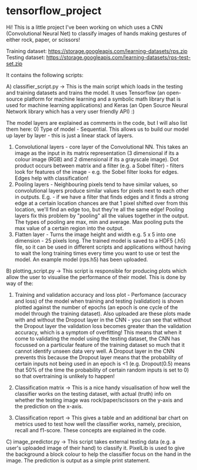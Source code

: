 # tensorflow_project

Hi! This is a little project I've been working on which uses a CNN (Convolutional Neural Net) to classify images of hands making gestures of either rock, paper, or scissors!

Training dataset: https://storage.googleapis.com/learning-datasets/rps.zip Testing dataset: https://storage.googleapis.com/learning-datasets/rps-test-set.zip

It contains the following scripts:

A) classifier_script.py -> This is the main script which loads in the testing and training datasets and trains the model. It uses Tensorflow (an open-source platform for machine learning and a symbolic math library that is used for machine learning applications) and Keras (an Open Source Neural Network library which has a very user friendly API) :)

The model layers are explained as comments in the code, but I will also list them here:
0) Type of model - Sequential. This allows us to build our model up layer by layer - this is just a linear stack of layers.
1) Convolutional layers - core layer of the Convolutional NN. This takes an image as the input in its matrix representation (3 dimensional if its a colour image (RGB) and 2 dimensional if its a grayscale image). Dot product occurs between matrix and a filter (e.g. a Sobel filter) - filters look for features of the image - e.g. the Sobel filter looks for edges. Edges help with classification!
2) Pooling layers - Neighbouring pixels tend to have similar values, so convolutional layers produce similar values for pixels next to each other in outputs. E.g. - if we have a filter that finds edges and it finds a strong edge at a certain location chances are that 1 pixel shifted over from this location, we'll find an edge too, but they're all the same edge! Pooling layers fix this problem by "pooling" all the values together in the output. The types of pooling are max, min and average. Max pooling puts the max value of a certain region into the output.
3) Flatten layer - Turns the image height and width e.g. 5 x 5 into one dimension - 25 pixels long.
The trained model is saved to a HDF5 (.h5) file, so it can be used in different scripts and applications without having to wait the long training times every time you want to use or test the model. An example model (rps.h5) has been uploaded.




B) plotting_script.py -> This script is responsible for producing plots which allow the user to visualise the performance of their model. This is done by way of the:
1) Training and validation accuracy and loss plot - Perfomance (accuracy and loss) of the model when training and testing (validation) is shown plotted against the number of epochs (an epoch is one cycle of the model through the training dataset). Also uploaded are these plots made with and without the Dropout layer in the CNN - you can see that without the Dropout layer the validation loss becomes greater than the validation accuracy, which is a symptom of overfitting! This means that when it come to validating the model using the testing dataset, the CNN has focussed on a particular feature of the training dataset so much that it cannot identify unseen data very well. A Dropout layer in the CNN prevents this because the Dropout layer means that the probability of certain inputs not being used in an epoch is <1 (e.g. Dropout(0.5) means that 50% of the time the probability of certain random inputs is set to 0) so that overtraining is unlikely to happen!

2) Classification matrix -> This is a nice handy visualisation of how well the classifier works on the testing dataset, with actual (truth) info on whether the testing image was rock/paper/scissors on the y-axis and the prediction on the x-axis.
3) Classification report -> This gives a table and an additional bar chart on metrics used to test how well the classifier works, namely, precision, recall and f1-score. These concepts are explained in the code.




C) image_predictor.py -> This script takes external testing data (e.g. a user's uploaded image of their hand) to classify it. PixelLib is used to give the background a block colour to help the classifier focus on the hand in the image. The prediction is output as a simple print statement. 
